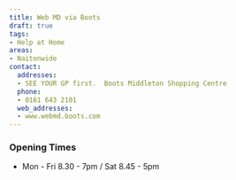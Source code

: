```yaml
---
title: Web MD via Boots
draft: true
tags:
- Help at Home
areas:
- Naitonwide
contact:
  addresses:
  - SEE YOUR GP first.  Boots Middleton Shopping Centre
  phone:
  - 0161 643 2101
  web_addresses:
  - www.webmd.boots.com
---
```


### Opening Times
* Mon - Fri 8.30 - 7pm / Sat 8.45 - 5pm

